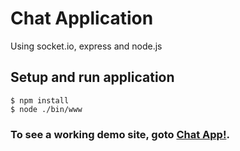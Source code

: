 # Chat Application
Using socket.io, express and node.js

## Setup and run application
```
$ npm install
$ node ./bin/www
```

### To see a working demo site, goto [Chat App!](https://kengkai.umate.xyz/).
